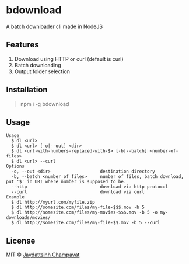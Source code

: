 # bdownload

A batch downloader cli made in NodeJS

## Features
1. Download using HTTP or curl (default is curl)
2. Batch downloading
3. Output folder selection

## Installation
>npm i -g bdownload

## Usage
```
Usage
  $ dl <url>
  $ dl <url> [-o|--out] <dir>
  $ dl <url-with-numbers-replaced-with-$> [-b|--batch] <number-of-files>
  $ dl <url> --curl
Options
  -o, --out <dir>                   destination directory
  -b, --batch <number_of_files>     number of files, batch download, put '$' in URI where number is supposed to be.
  --http                            download via http protocol
  --curl                            download via curl
Example
  $ dl http://myurl.com/myfile.zip
  $ dl http://somesite.com/files/my-file-$$$.mov -b 5
  $ dl http://somesite.com/files/my-movies-$$$.mov -b 5 -o my-downloads/movies/
  $ dl http://somesite.com/files/my-file-$$.mov -b 5 --curl
```

## License
MIT © [Jaydattsinh Champavat](https://github.com/jaydattc)
